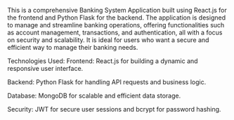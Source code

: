 This is a comprehensive Banking System Application built using React.js for the frontend and Python Flask for the backend. The application is designed to manage and streamline banking operations, offering functionalities such as account management, transactions, and authentication, all with a focus on security and scalability. It is ideal for users who want a secure and efficient way to manage their banking needs.

Technologies Used:
Frontend: React.js for building a dynamic and responsive user interface.

Backend: Python Flask for handling API requests and business logic.

Database: MongoDB for scalable and efficient data storage.

Security: JWT for secure user sessions and bcrypt for password hashing.
